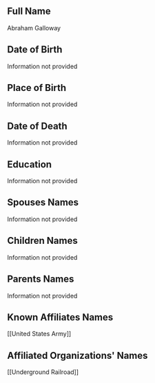 ## Full Name
Abraham Galloway

## Date of Birth
Information not provided

## Place of Birth
Information not provided

## Date of Death
Information not provided

## Education
Information not provided

## Spouses Names
Information not provided

## Children Names
Information not provided

## Parents Names
Information not provided

## Known Affiliates Names
[[United States Army]]

## Affiliated Organizations' Names
[[Underground Railroad]]

